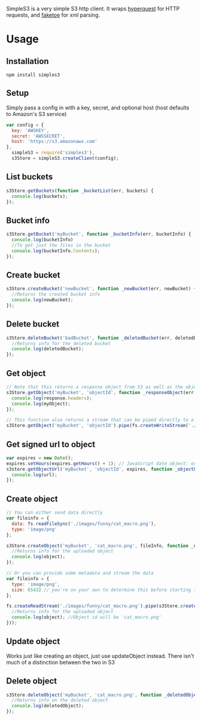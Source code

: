 SimpleS3 is a very simple S3 http client. It wraps [hyperquest](https://github.com/substack/hyperquest) for HTTP requests, and [faketoe](https://github.com/spumko/faketoe) for xml parsing.

Usage
=====

Installation
------------

```
npm install simples3
```

Setup
-------

Simply pass a config in with a key, secret, and optional host (host defaults to Amazon's S3 service)

```javascript
var config = {
  key: 'AWSKEY',
  secret: 'AWSSECRET',
  host: 'https://s3.amazonaws.com'
},
  simpleS3 = require('simples3'),
  s3Store = simpleS3.createClient(config);
```


List buckets
------------

```javascript
s3Store.getBuckets(function _bucketList(err, buckets) {
  console.log(buckets);
});
```

Bucket info
-----------

```javascript
s3Store.getBucket('myBucket', function _bucketInfo(err, bucketInfo) {
  console.log(bucketInfo)
  //To get just the files in the bucket
  console.log(bucketInfo.Contents);
});
```

Create bucket
-------------

```javascript
s3Store.createBucket('newBucket', function _newBucket(err, newBucket) {
  //Returns the created bucket info
  console.log(newBucket);
});
```

Delete bucket
-------------

```javascript
s3Store.deleteBucket('badBucket', function _deletedBucket(err, deletedBucket) {
  //Returns info for the deleted bucket
  console.log(deletedBucket);
});
```

Get object
----------

```javascript
// Note that this returns a response object from S3 as well as the object
s3Store.getObject('myBucket', 'objectId', function _responseObject(err, response, myObject) {
  console.log(response.headers);
  console.log(myObject);
});

// This function also returns a stream that can be piped directly to a writable stream
s3Store.getObject('myBucket', 'objectId').pipe(fs.createWriteStream('./temp.out'));
```

Get signed url to object
------------------------

```javascript
var expires = new Date();
expires.setHours(expires.getHours() + 1); // JavaScript date object: one hour from now
s3store.getObjectUrl('myBucket', 'objectId', expires, function _objectUrl(err, url) {
  console.log(url);
});
```

Create object
-------------

```javascript
// You can either send data directly
var fileinfo = {
  data: fs.readFileSync('./images/funny/cat_macro.png'),
  type: 'image/png'
};

s3Store.createObject('myBucket', 'cat_macro.png', fileInfo, function _newObject(err, object) {
  //Returns info for the uploaded object
  console.log(object);
});

// Or you can provide some metadata and stream the data
var fileinfo = {
  type: 'image/png',
  size: 65432 // you're on your own to determine this before starting the stream
};

fs.createReadStream('./images/funny/cat_macro.png').pipe(s3Store.createObject('myBucket', 'cat_macro.png', fileInfo, function _newObject(err, object) {
  //Returns info for the uploaded object
  console.log(object); //Object id will be 'cat_macro.png'
}));

```

Update object
-------------
Works just like creating an object, just use updateObject instead.
There isn't much of a distinction between the two in S3

Delete object
-------------

```javascript
s3Store.deleteObject('myBucket', 'cat_macro.png', function _deletedObject(err, deletedObject) {
  //Returns info on the deleted object
  console.log(deletedObject);
});
```
